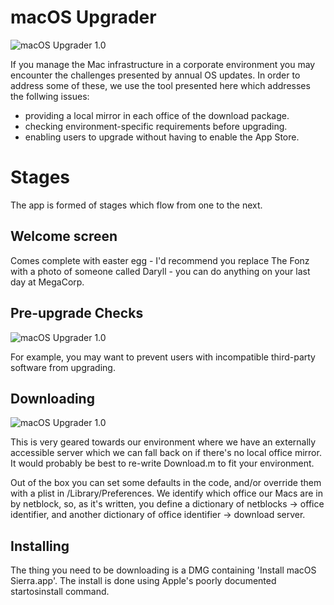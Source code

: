 # macOS Upgrader

![macOS Upgrader 1.0](http://sillywilly42.github.io/images/welcome.png)

If you manage the Mac infrastructure in a corporate environment you may
encounter the challenges presented by annual OS updates. In order to address
some of these, we use the tool presented here which addresses the follwing
issues:

* providing a local mirror in each office of the download package.
* checking environment-specific requirements before upgrading.
* enabling users to upgrade without having to enable the App Store.

# Stages

The app is formed of stages which flow from one to the next.

## Welcome screen

Comes complete with easter egg - I'd recommend you replace The Fonz with a photo
of someone called Daryll - you can do anything on your last day at MegaCorp.

## Pre-upgrade Checks

![macOS Upgrader 1.0](http://sillywilly42.github.io/images/checks.png)

For example, you may want to prevent users with incompatible third-party
software from upgrading.

## Downloading

![macOS Upgrader 1.0](http://sillywilly42.github.io/images/download.png)

This is very geared towards our environment where we have an externally
accessible server which we can fall back on if there's no local office mirror.
It would probably be best to re-write Download.m to fit your environment.

Out of the box you can set some defaults in the code, and/or override them with
a plist in /Library/Preferences. We identify which office our Macs are in by
netblock, so, as it's written, you define a dictionary of netblocks -> office
identifier, and another dictionary of office identifier -> download server.

## Installing

The thing you need to be downloading is a DMG containing 'Install macOS
Sierra.app'. The install is done using Apple's poorly documented startosinstall
command.

